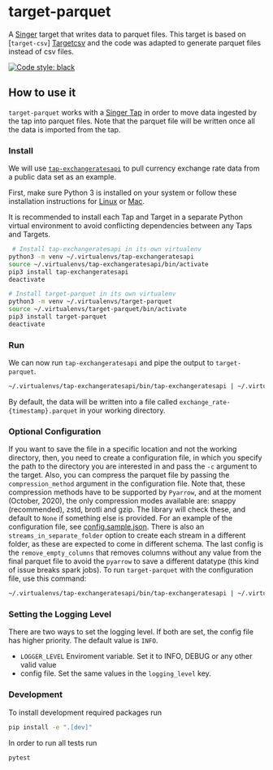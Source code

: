 # target-parquet

A [Singer](https://singer.io) target that writes data to parquet files. This target is based on [`target-csv`] [Targetcsv] and the code was adapted to generate parquet files instead of csv files.

[![Code style: black](https://img.shields.io/badge/code%20style-black-000000.svg)](https://github.com/psf/black)

## How to use it

`target-parquet` works with a [Singer Tap] in order to move data ingested by the tap into parquet files.
Note that the parquet file will be written once all the data is imported from the tap.

### Install

We will use [`tap-exchangeratesapi`][exchangeratesapi] to pull currency exchange rate data from a public data set as an example.

First, make sure Python 3 is installed on your system or follow these installation instructions for [Linux] or [Mac].

It is recommended to install each Tap and Target in a separate Python virtual environment to avoid conflicting dependencies between any Taps and Targets.

```bash
 # Install tap-exchangeratesapi in its own virtualenv
python3 -m venv ~/.virtualenvs/tap-exchangeratesapi
source ~/.virtualenvs/tap-exchangeratesapi/bin/activate
pip3 install tap-exchangeratesapi
deactivate

# Install target-parquet in its own virtualenv
python3 -m venv ~/.virtualenvs/target-parquet
source ~/.virtualenvs/target-parquet/bin/activate
pip3 install target-parquet
deactivate
```

### Run

We can now run `tap-exchangeratesapi` and pipe the output to `target-parquet`.

```bash
~/.virtualenvs/tap-exchangeratesapi/bin/tap-exchangeratesapi | ~/.virtualenvs/target-parquet/bin/target-parquet
```

By default, the data will be written into a file called `exchange_rate-{timestamp}.parquet` in your working directory.

### Optional Configuration

If you want to save the file in a specific location and not the working directory, then, you need to create a configuration file, in which you specify the path to the directory you are interested in and pass the `-c` argument to the target.
Also, you can compress the parquet file by passing the `compression_method` argument in the configuration file. Note that, these compression methods have to be supported by `Pyarrow`, and at the moment (October, 2020), the only compression modes available are: snappy (recommended), zstd, brotli and gzip. The library will check these, and default to `None` if something else is provided.
For an example of the configuration file, see [config.sample.json](config.sample.json).
There is also an `streams_in_separate_folder` option to create each stream in a different folder, as these are expected to come in different schema.
The last config is the `remove_empty_columns` that removes columns without any value from the final parquet file to avoid the `pyarrow` to save a different datatype (this kind of issue breaks spark jobs).
To run `target-parquet` with the configuration file, use this command:

```bash
~/.virtualenvs/tap-exchangeratesapi/bin/tap-exchangeratesapi | ~/.virtualenvs/target-parquet/bin/target-parquet -c config.json
```

### Setting the Logging Level

There are two ways to set the logging level. If both are set, the config file has higher priority. The default value is `INFO`.

- `LOGGER_LEVEL` Enviroment variable. Set it to INFO, DEBUG or any other valid value
- config file. Set the same values in the `logging_level` key.

[singer tap]: https://singer.io
[targetcsv]: https://github.com/singer-io/target-csv
[exchangeratesapi]: https://github.com/singer-io/tap-exchangeratesapi
[mac]: http://docs.python-guide.org/en/latest/starting/install3/osx/
[linux]: https://docs.python-guide.org/starting/install3/linux/


### Development

To install development required packages run

```bash
pip install -e ".[dev]"
```

In order to run all tests run

```bash
pytest
```